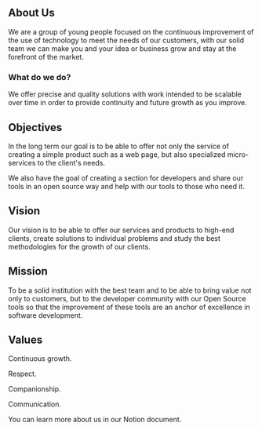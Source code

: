 ## About Us

We are a group of young people focused on the continuous improvement of the use of technology to meet the needs of our customers, with our solid team we can make you and your idea or business grow and stay at the forefront of the market.

### What do we do?

We offer precise and quality solutions with work intended to be scalable over time in order to provide continuity and future growth as you improve.

## Objectives

In the long term our goal is to be able to offer not only the service of creating a simple product such as a web page, but also specialized micro-services to the client's needs.

We also have the goal of creating a section for developers and share our tools in an open source way and help with our tools to those who need it.

## Vision

Our vision is to be able to offer our services and products to high-end clients, create solutions to individual problems and study the best methodologies for the growth of our clients.

## Mission

To be a solid institution with the best team and to be able to bring value not only to customers, but to the developer community with our Open Source tools so that the improvement of these tools are an anchor of excellence in software development.

## Values

Continuous growth.

Respect.

Companionship.

Communication.

You can learn more about us in our Notion document.

